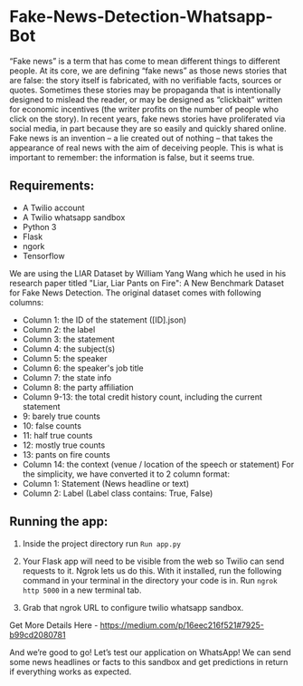 # Fake-News-Detection-Whatsapp-Bot

“Fake news” is a term that has come to mean different things to different people. At its core, we are defining
“fake news” as those news stories that are false: the story itself is fabricated, with no verifiable facts, sources
or quotes. Sometimes these stories may be propaganda that is intentionally designed to mislead the reader, or
may be designed as “clickbait” written for economic incentives (the writer profits on the number of people
who click on the story). In recent years, fake news stories have proliferated via social media, in part because
they are so easily and quickly shared online.
Fake news is an invention – a lie created out of nothing – that takes the appearance of real news with the aim
of deceiving people. This is what is important to remember: the information is false, but it seems true.

Requirements:
-------------

- A Twilio account
- A Twilio whatsapp sandbox
- Python 3
- Flask
- ngork
- Tensorflow


We are using the LIAR Dataset by William Yang Wang which he used in his research paper titled "Liar, Liar
Pants on Fire": A New Benchmark Dataset for Fake News Detection.
The original dataset comes with following columns:
- Column 1: the ID of the statement ([ID].json)
- Column 2: the label
- Column 3: the statement
- Column 4: the subject(s)
- Column 5: the speaker
- Column 6: the speaker's job title
- Column 7: the state info
- Column 8: the party affiliation
- Column 9-13: the total credit history count, including the current statement
- 9: barely true counts
- 10: false counts
- 11: half true counts
- 12: mostly true counts
- 13: pants on fire counts
- Column 14: the context (venue / location of the speech or statement)
For the simplicity, we have converted it to 2 column format:
- Column 1: Statement (News headline or text)
- Column 2: Label (Label class contains: True, False)

Running the app:
----------------

1. Inside the project directory run `Run app.py`

2. Your Flask app will need to be visible from the web so Twilio can send requests to it. Ngrok lets us do this. With it installed, run the following command in your terminal in the directory your code is in. Run `ngrok http 5000` in a new terminal tab.

3. Grab that ngrok URL to configure twilio whatsapp sandbox.



Get More Details Here - https://medium.com/p/16eec216f521#7925-b99cd2080781


And we’re good to go! Let’s test our application on WhatsApp! We can send some news headlines or facts to this sandbox and get predictions in return if everything works as expected.



